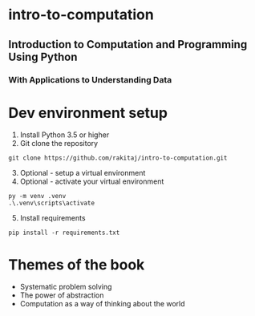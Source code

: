 # intro-to-computation
## Introduction to Computation and Programming Using Python
### With Applications to Understanding Data

# Dev environment setup
1. Install Python 3.5 or higher
2. Git clone the repository
```
git clone https://github.com/rakitaj/intro-to-computation.git
```
3. Optional - setup a virtual environment
4. Optional - activate your virtual environment
```
py -m venv .venv
.\.venv\scripts\activate
```
5. Install requirements
```
pip install -r requirements.txt
```

# Themes of the book 
- Systematic problem solving
- The power of abstraction
- Computation as a way of thinking about the world

